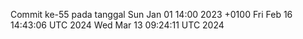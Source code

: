 Commit ke-55 pada tanggal Sun Jan 01 14:00 2023 +0100
Fri Feb 16 14:43:06 UTC 2024
Wed Mar 13 09:24:11 UTC 2024
